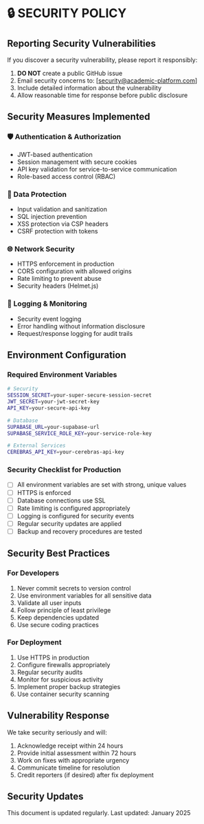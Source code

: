 # 🔒 SECURITY POLICY

## Reporting Security Vulnerabilities

If you discover a security vulnerability, please report it responsibly:

1. **DO NOT** create a public GitHub issue
2. Email security concerns to: [security@academic-platform.com]
3. Include detailed information about the vulnerability
4. Allow reasonable time for response before public disclosure

## Security Measures Implemented

### 🛡️ Authentication & Authorization

- JWT-based authentication
- Session management with secure cookies
- API key validation for service-to-service communication
- Role-based access control (RBAC)

### 🔐 Data Protection

- Input validation and sanitization
- SQL injection prevention
- XSS protection via CSP headers
- CSRF protection with tokens

### 🌐 Network Security

- HTTPS enforcement in production
- CORS configuration with allowed origins
- Rate limiting to prevent abuse
- Security headers (Helmet.js)

### 📝 Logging & Monitoring

- Security event logging
- Error handling without information disclosure
- Request/response logging for audit trails

## Environment Configuration

### Required Environment Variables

```bash
# Security
SESSION_SECRET=your-super-secure-session-secret
JWT_SECRET=your-jwt-secret-key
API_KEY=your-secure-api-key

# Database
SUPABASE_URL=your-supabase-url
SUPABASE_SERVICE_ROLE_KEY=your-service-role-key

# External Services
CEREBRAS_API_KEY=your-cerebras-api-key
```

### Security Checklist for Production

- [ ] All environment variables are set with strong, unique values
- [ ] HTTPS is enforced
- [ ] Database connections use SSL
- [ ] Rate limiting is configured appropriately
- [ ] Logging is configured for security events
- [ ] Regular security updates are applied
- [ ] Backup and recovery procedures are tested

## Security Best Practices

### For Developers

1. Never commit secrets to version control
2. Use environment variables for all sensitive data
3. Validate all user inputs
4. Follow principle of least privilege
5. Keep dependencies updated
6. Use secure coding practices

### For Deployment

1. Use HTTPS in production
2. Configure firewalls appropriately
3. Regular security audits
4. Monitor for suspicious activity
5. Implement proper backup strategies
6. Use container security scanning

## Vulnerability Response

We take security seriously and will:

1. Acknowledge receipt within 24 hours
2. Provide initial assessment within 72 hours
3. Work on fixes with appropriate urgency
4. Communicate timeline for resolution
5. Credit reporters (if desired) after fix deployment

## Security Updates

This document is updated regularly. Last updated: January 2025
